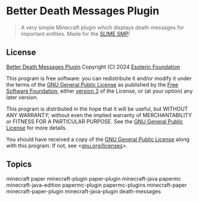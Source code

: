 # Better Death Messages Plugin

> A very simple Minecraft plugin which displays death messages for important entities. Made for the [SLIME SMP](https://github.com/SlimeSMP)!

## License

[Better Death Messages Plugin](./) Copyright (C) 2024 [Esoteric Foundation](https://esoteric.foundation)

This program is free software: you can redistribute it and/or modify it under the terms of the [GNU General Public License](./LICENSE) as published by the [Free Software Foundation](https://www.fsf.org/), either [version 3](./LICENSE) of the License, or (at your option) any later version.

This program is distributed in the hope that it will be useful, but WITHOUT ANY WARRANTY; without even the implied warranty of MERCHANTABILITY or FITNESS FOR A PARTICULAR PURPOSE. See the [GNU General Public License](./LICENSE) for more details.

You should have received a copy of the [GNU General Public License](./LICENSE) along with this program. If not, see <[gnu.org/licenses](https://www.gnu.org/licenses/)>.

## Topics

minecraft paper minecraft-plugin paper-plugin minecraft-java papermc minecraft-java-edition papermc-plugin papermc-plugins minecraft-paper minecraft-paper-plugin minecraft-java-plugin death-messages

